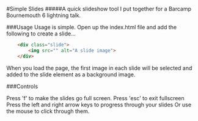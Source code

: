 #Simple Slides
#####A quick slideshow tool I put together for a Barcamp Bournemouth 6 lightning talk.

###Usage
Usage is simple. Open up the index.html file and add the following to create a slide...

```HTML
	<div class="slide">
		<img src="" alt="A slide image">
	</div>
```

When you load the page, the first image in each slide will be selected and added to the slide element as a background image. 

###Controls

Press 'f' to make the slides go full screen.
Press 'esc' to exit fullscreen
Press the left and right arrow keys to progress through your slides
Or use the mouse to click through them.
